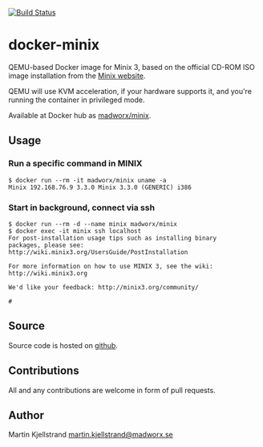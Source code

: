 [![Build Status](https://travis-ci.org/madworx/docker-minix.svg?branch=master)](https://travis-ci.org/madworx/docker-minix)

# docker-minix

QEMU-based Docker image for Minix 3, based on the official CD-ROM ISO image installation from the [Minix website](https://www.minix3.org/).

QEMU will use KVM acceleration, if your hardware supports it, and you're running the container in privileged mode.

Available at Docker hub as [madworx/minix](https://hub.docker.com/r/madworx/minix/).

## Usage

### Run a specific command in MINIX
```
$ docker run --rm -it madworx/minix uname -a
Minix 192.168.76.9 3.3.0 Minix 3.3.0 (GENERIC) i386

```

### Start in background, connect via ssh
```
$ docker run --rm -d --name minix madworx/minix
$ docker exec -it minix ssh localhost
For post-installation usage tips such as installing binary
packages, please see:
http://wiki.minix3.org/UsersGuide/PostInstallation

For more information on how to use MINIX 3, see the wiki:
http://wiki.minix3.org

We'd like your feedback: http://minix3.org/community/

#
```

## Source

Source code is hosted on [github](https://github.com/madworx/docker-minix).

## Contributions

All and any contributions are welcome in form of pull requests.

## Author

Martin Kjellstrand <martin.kjellstrand@madworx.se>
